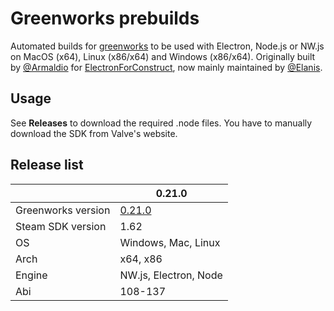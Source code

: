 # Greenworks prebuilds

Automated builds for [greenworks](https://github.com/greenheartgames/greenworks/) to be used with Electron, Node.js or NW.js on MacOS (x64), Linux (x86/x64) and Windows (x86/x64).
Originally built by [@Armaldio](https://github.com/Armaldio) for [ElectronForConstruct](https://github.com/ElectronForConstruct/greenworks-prebuilds), now mainly maintained by [@Elanis](https://github.com/Elanis).

## Usage

See **Releases** to download the required .node files.
You have to manually download the SDK from Valve's website. 

## Release list

| | 0.21.0 |
| - | - |
| Greenworks version | [0.21.0](https://github.com/greenheartgames/greenworks/releases/tag/v0.21.0) |
| Steam SDK version | 1.62 |
| OS | Windows, Mac, Linux |
| Arch | x64, x86 |
| Engine | NW.js, Electron, Node |
| Abi | 108-137 |
